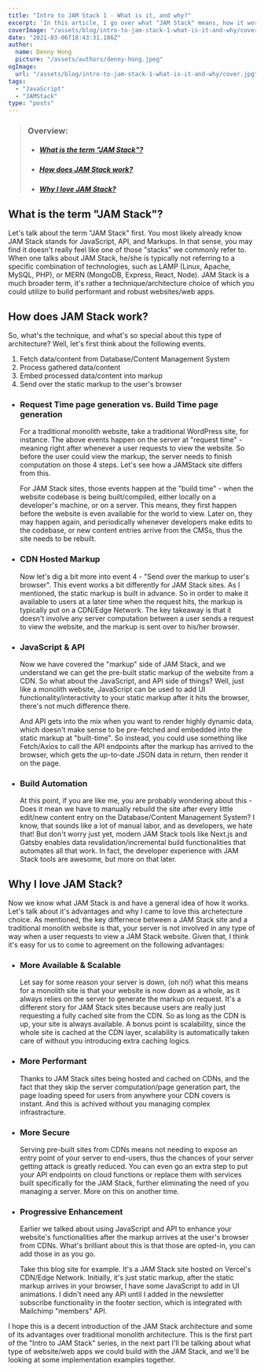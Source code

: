 ```yaml
---
title: "Intro to JAM Stack 1 - What is it, and why?"
excerpt: 'In this article, I go over what "JAM Stack" means, how it works on the high level, and why I''ve come to love it in plain terms.'
coverImage: "/assets/blog/intro-to-jam-stack-1-what-is-it-and-why/cover.jpg"
date: "2021-03-06T18:43:31.186Z"
author:
  name: Denny Hong
  picture: "/assets/authors/denny-hong.jpeg"
ogImage:
  url: "/assets/blog/intro-to-jam-stack-1-what-is-it-and-why/cover.jpg"
tags:
  - "JavaScript"
  - "JAMStack"
type: "posts"
---
```


<!-- ARTICLE OVERVIEW -->
<blockquote>
  <h3>Overview:</h3>
  <ul>
    <li>
      <h5><a href='#What is the term "JAM Stack"?'>What is the term "JAM Stack"?</a></h5>
    </li>
    <li>
      <h5><a href="#How does JAM Stack work?">How does JAM Stack work?</a></h5>
    </li>
    <li>
      <h5><a href="#Why I love JAM Stack?">Why I love JAM Stack?</a></h5>
    </li>
  </ul>
</blockquote>
<!-- END ARTICLE OVERVIEW -->

<!-- WHAT IS JAM STACK -->
<h2 id='#What is the term "JAM Stack"?'>What is the term "JAM Stack"?</h2>

Let's talk about the term "JAM Stack" first. You most likely already know JAM Stack stands for JavaScript, API, and Markups. In that sense, you may find it doesn't really feel like one of those "stacks" we commonly refer to. When one talks about JAM Stack, he/she is typically not referring to a specific combination of technologies, such as LAMP (Linux, Apache, MySQL, PHP), or MERN (MongoDB, Express, React, Node). JAM Stack is a much broader term, it's rather a technique/architecture choice of which you could utilize to build performant and robust websites/web apps.

<!-- END WHAT IS JAM STACK -->

<!-- HOW DOES JAM STACK WORK -->
<h2 id="How does JAM Stack work?">How does JAM Stack work?</h2>

So, what's the technique, and what's so special about this type of architecture? Well, let's first think about the following events.

1. Fetch data/content from Database/Content Management System
2. Process gathered data/content
3. Embed processed data/content into markup
4. Send over the static markup to the user's browser

- ### Request Time page generation vs. Build Time page generation

  For a traditional monolith website, take a traditional WordPress site, for instance. The above events happen on the server at "request time" - meaning right after whenever a user requests to view the website. So before the user could view the markup, the server needs to finish computation on those 4 steps. Let's see how a JAMStack site differs from this.

  For JAM Stack sites, those events happen at the "build time" - when the website codebase is being built/compiled, either locally on a developer's machine, or on a server. This means, they first happen before the website is even available for the world to view. Later on, they may happen again, and periodically whenever developers make edits to the codebase, or new content entries arrive from the CMSs, thus the site needs to be rebuilt.

- ### CDN Hosted Markup

  Now let's dig a bit more into event 4 - "Send over the markup to user's browser". This event works a bit differently for JAM Stack sites. As I mentioned, the static markup is built in advance. So in order to make it available to users at a later time when the request hits, the markup is typically put on a CDN/Edge Network. The key takeaway is that it doesn't involve any server computation between a user sends a request to view the website, and the markup is sent over to his/her browser.

- ### JavaScript & API

  Now we have covered the "markup" side of JAM Stack, and we understand we can get the pre-built static markup of the website from a CDN. So what about the JavaScript, and API side of things? Well, just like a monolith website, JavaScript can be used to add UI functionality/interactivity to your static markup after it hits the browser, there's not much difference there.

  And API gets into the mix when you want to render highly dynamic data, which doesn't make sense to be pre-fetched and embedded into the static markup at "built-time". So instead, you could use something like Fetch/Axios to call the API endpoints after the markup has arrived to the browser, which gets the up-to-date JSON data in return, then render it on the page.

- ### Build Automation

  At this point, if you are like me, you are probably wondering about this - Does it mean we have to manually rebuild the site after every little edit/new content entry on the Database/Content Management System? I know, that sounds like a lot of manual labor, and as developers, we hate that! But don't worry just yet, modern JAM Stack tools like Next.js and Gatsby enables data revalidation/incremental build functionalities that automates all that work. In fact, the developer experience with JAM Stack tools are awesome, but more on that later.

<!-- END HOW DOES JAM STACK WORK -->

<!-- WHY I LOVE JAM STACK -->
<h2 id="Why I love JAM Stack?">Why I love JAM Stack?</h2>

Now we know what JAM Stack is and have a general idea of how it works. Let's talk about it's advantages and why I came to love this archetecture choice. As mentioned, the key differnece between a JAM Stack site and a traditional monolith website is that, your server is not involved in any type of way when a user requests to view a JAM Stack website. Given that, I think it's easy for us to come to agreement on the following advantages:

- ### More Available & Scalable

  Let say for some reason your server is down, (oh no!) what this means for a monolith site is that your website is now down as a whole, as it always relies on the server to generate the markup on request. It's a different story for JAM Stack sites because users are really just requesting a fully cached site from the CDN. So as long as the CDN is up, your site is always available. A bonus point is scalability, since the whole site is cached at the CDN layer, scalability is automatically taken care of without you introducing extra caching logics.

- ### More Performant

  Thanks to JAM Stack sites being hosted and cached on CDNs, and the fact that they skip the server computation/page generation part, the page loading speed for users from anywhere your CDN covers is instant. And this is achived without you managing complex infrastracture.

- ### More Secure

  Serving pre-built sites from CDNs means not needing to expose an entry point of your server to end-users, thus the chances of your server getting attack is greatly reduced. You can even go an extra step to put your API endpoints on cloud functions or replace them with services built specifically for the JAM Stack, further eliminating the need of you managing a server. More on this on another time.

- ### Progressive Enhancement

  Earlier we talked about using JavaScript and API to enhance your website's functionalities after the markup arrives at the user's browser from CDNs. What's brilliant about this is that those are opted-in, you can add those in as you go.

  Take this blog site for example. It's a JAM Stack site hosted on Vercel's CDN/Edge Network. Initially, it's just static markup, after the static markup arrives in your browser, I have some JavaScript to add in UI animations. I didn't need any API until I added in the newsletter subscribe functionality in the footer section, which is integrated with Mailchimp "members" API.

<!-- END WHY I LOVE JAM STACK -->

I hope this is a decent introduction of the JAM Stack architecture and some of its advantages over traditional monolith architecture. This is the first part of the "Intro to JAM Stack" series, in the next part I'll be talking about what type of website/web apps we could build with the JAM Stack, and we'll be looking at some implementation examples together.
